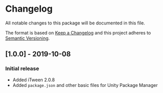 # Changelog
All notable changes to this package will be documented in this file.

The format is based on [Keep a Changelog](http://keepachangelog.com/en/1.0.0/)
and this project adheres to [Semantic Versioning](http://semver.org/spec/v2.0.0.html).

## [1.0.0] - 2019-10-08
### Initial release

- Added iTween 2.0.8
- Added `package.json` and other basic files for Unity Package Manager
